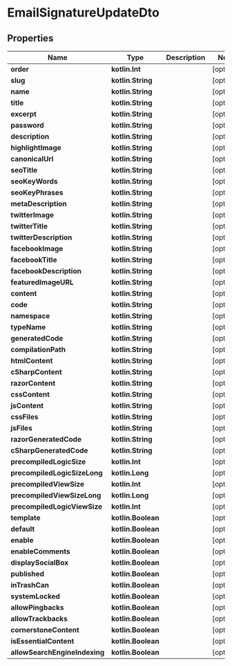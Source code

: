 
# EmailSignatureUpdateDto

## Properties
| Name | Type | Description | Notes |
| ------------ | ------------- | ------------- | ------------- |
| **order** | **kotlin.Int** |  |  [optional] |
| **slug** | **kotlin.String** |  |  [optional] |
| **name** | **kotlin.String** |  |  [optional] |
| **title** | **kotlin.String** |  |  [optional] |
| **excerpt** | **kotlin.String** |  |  [optional] |
| **password** | **kotlin.String** |  |  [optional] |
| **description** | **kotlin.String** |  |  [optional] |
| **highlightImage** | **kotlin.String** |  |  [optional] |
| **canonicalUrl** | **kotlin.String** |  |  [optional] |
| **seoTitle** | **kotlin.String** |  |  [optional] |
| **seoKeyWords** | **kotlin.String** |  |  [optional] |
| **seoKeyPhrases** | **kotlin.String** |  |  [optional] |
| **metaDescription** | **kotlin.String** |  |  [optional] |
| **twitterImage** | **kotlin.String** |  |  [optional] |
| **twitterTitle** | **kotlin.String** |  |  [optional] |
| **twitterDescription** | **kotlin.String** |  |  [optional] |
| **facebookImage** | **kotlin.String** |  |  [optional] |
| **facebookTitle** | **kotlin.String** |  |  [optional] |
| **facebookDescription** | **kotlin.String** |  |  [optional] |
| **featuredImageURL** | **kotlin.String** |  |  [optional] |
| **content** | **kotlin.String** |  |  [optional] |
| **code** | **kotlin.String** |  |  [optional] |
| **namespace** | **kotlin.String** |  |  [optional] |
| **typeName** | **kotlin.String** |  |  [optional] |
| **generatedCode** | **kotlin.String** |  |  [optional] |
| **compilationPath** | **kotlin.String** |  |  [optional] |
| **htmlContent** | **kotlin.String** |  |  [optional] |
| **cSharpContent** | **kotlin.String** |  |  [optional] |
| **razorContent** | **kotlin.String** |  |  [optional] |
| **cssContent** | **kotlin.String** |  |  [optional] |
| **jsContent** | **kotlin.String** |  |  [optional] |
| **cssFiles** | **kotlin.String** |  |  [optional] |
| **jsFiles** | **kotlin.String** |  |  [optional] |
| **razorGeneratedCode** | **kotlin.String** |  |  [optional] |
| **cSharpGeneratedCode** | **kotlin.String** |  |  [optional] |
| **precompiledLogicSize** | **kotlin.Int** |  |  [optional] |
| **precompiledLogicSizeLong** | **kotlin.Long** |  |  [optional] |
| **precompiledViewSize** | **kotlin.Int** |  |  [optional] |
| **precompiledViewSizeLong** | **kotlin.Long** |  |  [optional] |
| **precompiledLogicViewSize** | **kotlin.Int** |  |  [optional] |
| **template** | **kotlin.Boolean** |  |  [optional] |
| **default** | **kotlin.Boolean** |  |  [optional] |
| **enable** | **kotlin.Boolean** |  |  [optional] |
| **enableComments** | **kotlin.Boolean** |  |  [optional] |
| **displaySocialBox** | **kotlin.Boolean** |  |  [optional] |
| **published** | **kotlin.Boolean** |  |  [optional] |
| **inTrashCan** | **kotlin.Boolean** |  |  [optional] |
| **systemLocked** | **kotlin.Boolean** |  |  [optional] |
| **allowPingbacks** | **kotlin.Boolean** |  |  [optional] |
| **allowTrackbacks** | **kotlin.Boolean** |  |  [optional] |
| **cornerstoneContent** | **kotlin.Boolean** |  |  [optional] |
| **isEssentialContent** | **kotlin.Boolean** |  |  [optional] |
| **allowSearchEngineIndexing** | **kotlin.Boolean** |  |  [optional] |



